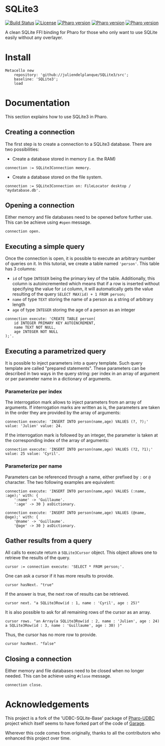 # SQLite3
[![Build Status](https://travis-ci.org/juliendelplanque/SQLite3.svg?branch=master)](https://travis-ci.org/juliendelplanque/SQLite3)
[![License](https://img.shields.io/badge/license-MIT-blue.svg)](LICENSE)
[![Pharo version](https://img.shields.io/badge/Pharo-6.1-%23aac9ff.svg)](https://pharo.org/download)
[![Pharo version](https://img.shields.io/badge/Pharo-7.0-%23aac9ff.svg)](https://pharo.org/download)
[![Pharo version](https://img.shields.io/badge/Pharo-8.0-%23aac9ff.svg)](https://pharo.org/download)

A clean SQLite FFI binding for Pharo for those who only want to use SQLite easily without any overlayer.

# Install

```st
Metacello new
	repository: 'github://juliendelplanque/SQLite3/src';
	baseline: 'SQLite3';
	load
```

# Documentation
This section explains how to use SQLite3 in Pharo.

## Creating a connection
The first step is to create a connection to a SQLite3 database.
There are two possibilities:
- Create a database stored in memory (i.e. the RAM)

```st
connection := SQLite3Connection memory.
```

- Create a database stored on the file system.

```st
connection := SQLite3Connection on: FileLocator desktop / 'mydatabase.db'.
```

## Opening a connection
Either memory and file databases need to be opened before further use.
This can be achieve using `#open` message.

```st
connection open.
```

## Executing a simple query
Once the connection is open, it is possible to execute an arbitrary number of queries on it.
In this tutorial, we create a table named `'person'`.
This table has 3 columns:
- `id` of type `INTEGER` being the primary key of the table. Additionally, this column is autoincremented which means that if a row is inserted without specifying the value for `id` column, it will automatically gets the value resulting of the query `SELECT MAX(id) + 1 FROM person;`
- `name` of type `TEXT` storing the name of a person as a string of arbitrary length
- `age` of type `INTEGER` storing the age of a person as an integer

```st
connection execute: 'CREATE TABLE person(
	id INTEGER PRIMARY KEY AUTOINCREMENT,
	name TEXT NOT NULL,
	age INTEGER NOT NULL
);'.
```

## Executing a parametrized query
It is possible to inject parameters into a query template.
Such query template are called "prepared statements".
These parameters can be described in two ways in the query string: per index in an array of argument or per parameter name in a dictionary of arguments.

### Parameterize per index
The interrogation mark allows to inject parameters from an array of arguments.
If interrogation marks are written as is, the parameters are taken in the order they are provided by the array of arguments:

```st
connection execute: 'INSERT INTO person(name,age) VALUES (?, ?);' value: 'Julien' value: 24.
```

If the interrogation mark is followed by an integer, the parameter is taken at the corresponding index of the array of arguments:

```st
connection execute: 'INSERT INTO person(name,age) VALUES (?2, ?1);' value: 25 value: 'Cyril'.
```

### Parameterize per name
Parameters can be referenced through a name, either prefixed by `:` or `@` character.
The two following examples are equivalent:

```st
connection execute: 'INSERT INTO person(name,age) VALUES (:name, :age);' with: { 
	':name' -> 'Guillaume'.
	':age' -> 30 } asDictionary.
```

```st
connection execute: 'INSERT INTO person(name,age) VALUES (@name, @age);' with: { 
	'@name' -> 'Guillaume'.
	'@age' -> 30 } asDictionary.
```

## Gather results from a query
All calls to execute return a `SQLite3Cursor` object.
This object allows one to retrieve the results of the query.

```st
cursor := connection execute: 'SELECT * FROM person;'.
```

One can ask a cursor if it has more results to provide.

```st
cursor hasNext. "true"
```

If the answer is true, the next row of results can be retrieved.

```st
cursor next. "a SQLite3Row(id : 1, name : 'Cyril', age : 25)"
```

It is also possible to ask for all remaining rows of the cursor as an array.

```st
cursor rows. "an Array(a SQLite3Row(id : 2, name : 'Julien', age : 24) a SQLite3Row(id : 3, name : 'Guillaume', age : 30) )"
```

Thus, the cursor has no more row to provide.

```st
cursor hasNext. "false"
```

## Closing a connection
Either memory and file databases need to be closed when no longer needed.
This can be achieve using `#close` message.

```st
connection close.
```

# Acknowledgements
This project is a fork of the 'UDBC-SQLite-Base' package of [Pharo-UDBC](https://github.com/astares/Pharo-UDBC) project which itself seems to have forked part of the code of [Garage](https://github.com/pharo-rdbms/garage).

Wherever this code comes from originally, thanks to all the contributors who enhanced this project over time.

